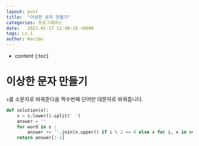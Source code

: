 ```yaml
---
layout: post
title:  "이상한 문자 만들기"
categories: 프로그래머스
date:   2021-01-17 11:40:18 +0800
tags: Lv.1
author: Haribo
---
```


* content
{:toc}
# 이상한 문자 만들기

`s`를 소문자로 바꿔준다음 짝수번째 단어만 대문자로 바꿔줍니다.

```python
def solution(s):
    s = s.lower().split(' ')
    answer = ''
    for word in s :
        answer += ''.join(x.upper() if i % 2 == 0 else x for i, x in enumerate(word)) + ' '
    return answer[:-1]
```

